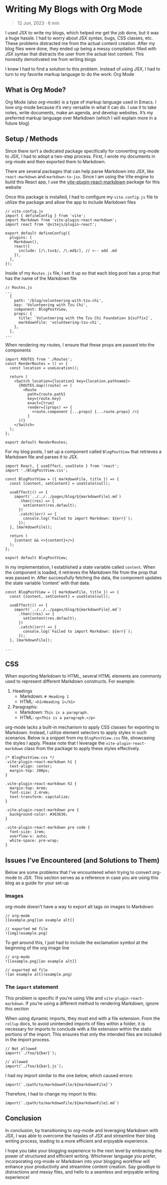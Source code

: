 

# Writing My Blogs with Org Mode

> 12 Jun, 2023 · 6 min

I used JSX to write my blogs, which helped me get the job done, but it was a
huge hassle. I had to worry about JSX syntax, bugs, CSS classes, etc. These
problems distracted me from the actual content creation.  After my blog files
were done, they ended up being a messy compilation filled with JSX syntax that
distracts the user from the actual text content.  This honestly demotivated me
from writing blogs

I knew I had to find a solution to this problem. Instead of using JSX, I had to
turn to my favorite markup language to do the work: Org Mode


## What is Org Mode?

Org Mode (also *org-mode*) is a type of markup language used in Emacs. I love
org-mode because it&rsquo;s very versatile in what it can do. I use it to take notes,
write documents, make an agenda, and develop websites. It&rsquo;s my preferred markup
language over Markdown (which I will explain more in a future blog)


## Setup / Methods

Since there isn&rsquo;t a dedicated package specifically for converting org-mode to
JSX, I had to adopt a two-step process. First, I wrote my documents in org-mode
and then exported them to Markdown.

There are several packages that can help parse Markdown into JSX, like
`react-markdown` and `markdown-to-jsx`. Since I am using the Vite engine to build
this React app, I use the [vite-plugin-react-markdown](https://github.com/geekris1/vite-plugin-react-markdown) package for this website

Once this package is installed, I had to configure my `vite.config.js` file to
utilize the package and allow the app to include Markdown files

    // vite.config.js
    import { defineConfig } from 'vite';
    import Markdown from 'vite-plugin-react-markdown';
    import react from '@vitejs/plugin-react';
    
    export default defineConfig({
      plugins: [
        Markdown(),
        react({
          include: [/\.tsx$/, /\.md$/], // <-- add .md
        }),
      ],
    });

Inside of my `Routes.js` file, I set it up so that each blog post has a prop
that has the name of the Markdown file

    // Routes.js
    ...
      {
        path: '/blog/volunteering-with-tzu-chi',
        key: 'Volunteering with Tzu Chi',
        component: BlogPostView,
        props: {
          title: `Volunteering with the Tzu Chi Foundation ${suffix}`,
          markdownFile: 'volunteering-tzu-chi',
        },
      },
    ...

When rendering my routes, I ensure that these props are passed into the components

    import ROUTES from './Routes';
    const RenderRoutes = () => {
      const location = useLocation();
    
      return (
        <Switch location={location} key={location.pathname}>
          {ROUTES.map((route) => (
            <Route
              path={route.path}
              key={route.key}
              exact={true}
              render={(props) => {
                <route.component {...props} {...route.props} />}
              }
          ))}
        </Switch>
      );
    };
    
    export default RenderRoutes;

For my blog posts, I set up a component called `BlogPostView` that retrieves a
Markdown file and parses it to JSX.

    import React, { useEffect, useState } from 'react';
    import './BlogPostView.css';
    
    const BlogPostView = ({ markdownFile, title }) => {
      const [content, setContent] = useState(null);
    
      useEffect(() => {
        import(`../../../pages/blog/${markdownFile}.md`)
          .then((res) => {
            setContent(res.default);
          })
          .catch((err) => {
            console.log(`Failed to import Markdown: ${err}`);
          });
      }, [markdownFile]);
    
      return (
        {content && <>{content}</>}
      );
    };
    
    export default BlogPostView;

In my implementation, I established a state variable called `content`. When the
component is loaded, it retrieves the Markdown file from the prop that was
passed in. After successfully fetching the data, the component updates the state
variable &rsquo;content&rsquo; with that data.

    const BlogPostView = ({ markdownFile, title }) => {
      const [content, setContent] = useState(null);
    
      useEffect(() => {
        import(`../../../pages/blog/${markdownFile}.md`)
          .then((res) => {
            setContent(res.default);
          })
          .catch((err) => {
            console.log(`Failed to import Markdown: ${err}`);
          });
      }, [markdownFile]);
    
    ...


## CSS

When exporting Markdown to HTML, several HTML elements are commonly used to
represent different Markdown constructs. For example:

1.  Headings
    -   Markdown: `# Heading 1`
    -   HTML: `<h1>Heading 1</h1>`
2.  Paragraphs:
    -   Markdown: `This is a paragraph.`
    -   HTML: `<p>This is a paragraph.</p>`

org-mode lacks a built-in mechanism to apply CSS classes for exporting to
Markdown. Instead, I utilize element selectors to apply styles in such
scenarios. Below is a snippet from my `BlogPostView.css` file, showcasing the
styles I apply. Please note that I leverage the `vite-plugin-react-markdown`
class from the package to apply these styles effectively.

    /* BlogPostView.css */
    .vite-plugin-react-markdown h1 {
      text-align: center;
      margin-top: 200px;
    }
    
    .vite-plugin-react-markdown h2 {
      margin-top: 4rem;
      font-size: 2.4rem;
      text-transform: capitalize;
    }
    
    .vite-plugin-react-markdown pre {
      background-color: #363636;
    }
    
    .vite-plugin-react-markdown pre code {
      font-size: 1rem;
      overflow-x: auto;
      white-space: pre-wrap;
    }


## Issues I&rsquo;ve Encountered (and Solutions to Them)

Below are some problems that I&rsquo;ve encountered when trying to convert org-mode to
JSX. This section serves as a reference in case you are using this blog as a guide
for your set-up


### Images

org-mode doesn&rsquo;t have a way to export alt tags on images to Markdown

    // org-mode
    [[example.png][an example alt]]
    
    // exported md file
    ![img](example.png)

To get around this, I just had to include the exclamation symbol at the beginning of the org image line

    // org-mode
    ![[example.png][an example alt]]
    
    // exported md file
    ![an example alt](example.png)


### The `import` statement

This problem is specific if you&rsquo;re using Vite and `vite-plugin-react-markdown`.
If you&rsquo;re using a different method to rendering Markdown, ignore this section

When using dynamic imports, they must end with a file extension. From the `rollup`
docs, to avoid unintended imports of files within a folder, it is
necessary for imports to conclude with a file extension within the static
portions of the import. This ensures that only the intended files are included
in the import process.

    // Not allowed
    import(`./foo/${bar}`);
    
    // allowed
    import(`./foo/${bar}.js`);

I had my import similar to the one below, which caused errors:

    import(`./path/to/markdownFile/${markdownFile}`)

Therefore, I had to change my import to this:

    import(`./path/to/markdownFile/${markdownFile}.md`)


## Conclusion

In conclusion, by transitioning to org-mode and leveraging Markdown with JSX, I
was able to overcome the hassles of JSX and streamline their blog writing
process, leading to a more efficient and enjoyable experience.

I hope you take your blogging experience to the next level by embracing the
power of structured and efficient writing. Whichever language you prefer,
incorporating org-mode or Markdown into your blogging workflow will enhance your
productivity and streamline content creation. Say goodbye to distractions
and messy files, and hello to a seamless and enjoyable writing experience!

